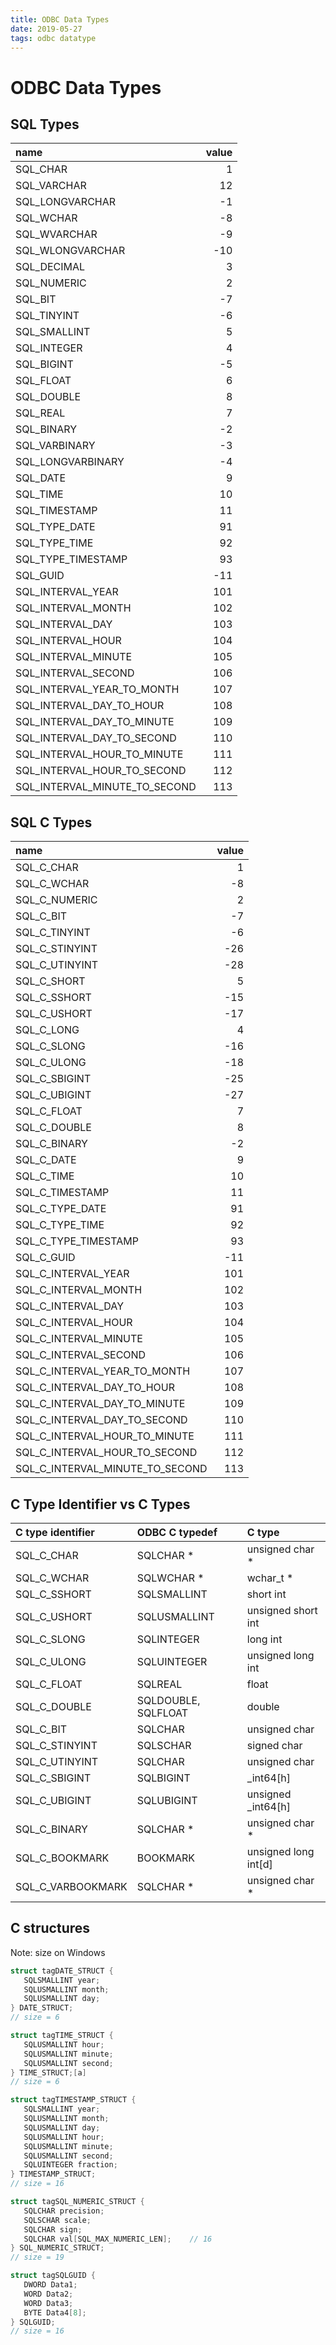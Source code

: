 ```yaml
---
title: ODBC Data Types
date: 2019-05-27
tags: odbc datatype
---
```


# ODBC Data Types
## SQL Types

|name|value|
|:---|---:|
|SQL_CHAR                              |1|
|SQL_VARCHAR                          |12|
|SQL_LONGVARCHAR                      |-1|
|SQL_WCHAR                            |-8|
|SQL_WVARCHAR                         |-9|
|SQL_WLONGVARCHAR                    |-10|
|SQL_DECIMAL                           |3|
|SQL_NUMERIC                           |2|
|SQL_BIT                              |-7|
|SQL_TINYINT                          |-6|
|SQL_SMALLINT                          |5|
|SQL_INTEGER                           |4|
|SQL_BIGINT                           |-5|
|SQL_FLOAT                             |6|
|SQL_DOUBLE                            |8|
|SQL_REAL                              |7|
|SQL_BINARY                           |-2|
|SQL_VARBINARY                        |-3|
|SQL_LONGVARBINARY                    |-4|
|SQL_DATE                              |9|
|SQL_TIME                             |10|
|SQL_TIMESTAMP                        |11|
|SQL_TYPE_DATE                        |91|
|SQL_TYPE_TIME                        |92|
|SQL_TYPE_TIMESTAMP                   |93|
|SQL_GUID                            |-11|
|SQL_INTERVAL_YEAR                   |101|
|SQL_INTERVAL_MONTH                  |102|
|SQL_INTERVAL_DAY                    |103|
|SQL_INTERVAL_HOUR                   |104|
|SQL_INTERVAL_MINUTE                 |105|
|SQL_INTERVAL_SECOND                 |106|
|SQL_INTERVAL_YEAR_TO_MONTH          |107|
|SQL_INTERVAL_DAY_TO_HOUR            |108|
|SQL_INTERVAL_DAY_TO_MINUTE          |109|
|SQL_INTERVAL_DAY_TO_SECOND          |110|
|SQL_INTERVAL_HOUR_TO_MINUTE         |111|
|SQL_INTERVAL_HOUR_TO_SECOND         |112|
|SQL_INTERVAL_MINUTE_TO_SECOND       |113|


## SQL C Types

|name|value|
|:---|---:|
|SQL_C_CHAR                            |1|
|SQL_C_WCHAR                          |-8|
|SQL_C_NUMERIC                         |2|
|SQL_C_BIT                            |-7|
|SQL_C_TINYINT                        |-6|
|SQL_C_STINYINT                      |-26|
|SQL_C_UTINYINT                      |-28|
|SQL_C_SHORT                           |5|
|SQL_C_SSHORT                        |-15|
|SQL_C_USHORT                        |-17|
|SQL_C_LONG                            |4|
|SQL_C_SLONG                         |-16|
|SQL_C_ULONG                         |-18|
|SQL_C_SBIGINT                       |-25|
|SQL_C_UBIGINT                       |-27|
|SQL_C_FLOAT                           |7|
|SQL_C_DOUBLE                          |8|
|SQL_C_BINARY                         |-2|
|SQL_C_DATE                            |9|
|SQL_C_TIME                           |10|
|SQL_C_TIMESTAMP                      |11|
|SQL_C_TYPE_DATE                      |91|
|SQL_C_TYPE_TIME                      |92|
|SQL_C_TYPE_TIMESTAMP                 |93|
|SQL_C_GUID                          |-11|
|SQL_C_INTERVAL_YEAR                 |101|
|SQL_C_INTERVAL_MONTH                |102|
|SQL_C_INTERVAL_DAY                  |103|
|SQL_C_INTERVAL_HOUR                 |104|
|SQL_C_INTERVAL_MINUTE               |105|
|SQL_C_INTERVAL_SECOND               |106|
|SQL_C_INTERVAL_YEAR_TO_MONTH        |107|
|SQL_C_INTERVAL_DAY_TO_HOUR          |108|
|SQL_C_INTERVAL_DAY_TO_MINUTE        |109|
|SQL_C_INTERVAL_DAY_TO_SECOND        |110|
|SQL_C_INTERVAL_HOUR_TO_MINUTE       |111|
|SQL_C_INTERVAL_HOUR_TO_SECOND       |112|
|SQL_C_INTERVAL_MINUTE_TO_SECOND     |113|

## C Type Identifier vs C Types
|C type identifier|ODBC C typedef|C type|
|:----|:----|:----|
|SQL_C_CHAR | SQLCHAR * | unsigned char *|
|SQL_C_WCHAR | SQLWCHAR * | wchar_t *|
|SQL_C_SSHORT | SQLSMALLINT | short int|
|SQL_C_USHORT | SQLUSMALLINT | unsigned short int|
|SQL_C_SLONG | SQLINTEGER | long int|
|SQL_C_ULONG | SQLUINTEGER | unsigned long int|
|SQL_C_FLOAT | SQLREAL | float|
|SQL_C_DOUBLE | SQLDOUBLE, SQLFLOAT | double|
|SQL_C_BIT | SQLCHAR | unsigned char|
|SQL_C_STINYINT | SQLSCHAR | signed char|
|SQL_C_UTINYINT | SQLCHAR | unsigned char|
|SQL_C_SBIGINT | SQLBIGINT | _int64[h]|
|SQL_C_UBIGINT | SQLUBIGINT | unsigned _int64[h]|
|SQL_C_BINARY | SQLCHAR * | unsigned char *|
|SQL_C_BOOKMARK | BOOKMARK | unsigned long int[d]|
|SQL_C_VARBOOKMARK |	SQLCHAR * | unsigned char *|

## C structures
Note: size on Windows
````c
struct tagDATE_STRUCT {  
   SQLSMALLINT year;  
   SQLUSMALLINT month;  
   SQLUSMALLINT day;    
} DATE_STRUCT;
// size = 6

struct tagTIME_STRUCT {  
   SQLUSMALLINT hour;  
   SQLUSMALLINT minute;  
   SQLUSMALLINT second;  
} TIME_STRUCT;[a] 
// size = 6

struct tagTIMESTAMP_STRUCT {  
   SQLSMALLINT year;  
   SQLUSMALLINT month;  
   SQLUSMALLINT day;  
   SQLUSMALLINT hour;  
   SQLUSMALLINT minute;  
   SQLUSMALLINT second;  
   SQLUINTEGER fraction;
} TIMESTAMP_STRUCT;
// size = 16

struct tagSQL_NUMERIC_STRUCT {  
   SQLCHAR precision;  
   SQLSCHAR scale;  
   SQLCHAR sign;  
   SQLCHAR val[SQL_MAX_NUMERIC_LEN];    // 16
} SQL_NUMERIC_STRUCT;  
// size = 19

struct tagSQLGUID {  
   DWORD Data1;  
   WORD Data2;  
   WORD Data3;  
   BYTE Data4[8];  
} SQLGUID;
// size = 16

````


